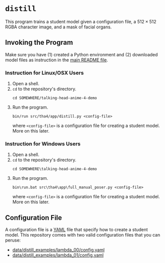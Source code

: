# `distill`

This program trains a student model given a configuration file, a $512 \times 512$ RGBA character image, and a mask of facial organs.

## Invoking the Program

Make sure you have (1) created a Python environment and (2) downloaded model files as instruction in the [main README file](../README.md).

### Instruction for Linux/OSX Users

1. Open a shell.
2. `cd` to the repository's directory.
   ```
   cd SOMEWHERE/talking-head-anime-4-demo
   ```
3. Run the program.
   ```
   bin/run src/tha4/app/distill.py <config-file>
   ```
   where `<config-file>` is a configuration file for creating a student model. More on this later.

### Instruction for Windows Users

1. Open a shell.
2. `cd` to the repository's directory.
   ```
   cd SOMEWHERE\talking-head-anime-4-demo
   ```
3. Run the program.
   ```
   bin\run.bat src\tha4\app\full_manual_poser.py <config-file>
   ```   
   where `<config-file>` is a configuration file for creating a student model. More on this later.

## Configuration File

A configuration file is a [YAML](https://yaml.org/) file that specify how to create a student model. This repository comes with two valid configuration files that you can peruse:

* [data/distill_examples/lambda_00/config.yaml](data/distill_examples/lambda_00/config.yaml)
* [data/distill_examples/lambda_01/config.yaml](data/distill_examples/lambda_01/config.yaml)